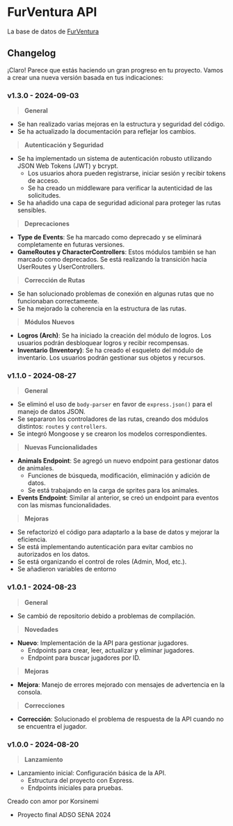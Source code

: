 # FurVentura API

La base de datos de [FurVentura](https://github.com/Korsinemi/FurVenturaSite)

## Changelog

¡Claro! Parece que estás haciendo un gran progreso en tu proyecto. Vamos a crear una nueva versión basada en tus indicaciones:

### v1.3.0 - 2024-09-03

> **General**
- Se han realizado varias mejoras en la estructura y seguridad del código.
- Se ha actualizado la documentación para reflejar los cambios.

> **Autenticación y Seguridad**
- Se ha implementado un sistema de autenticación robusto utilizando JSON Web Tokens (JWT) y bcrypt.
  - Los usuarios ahora pueden registrarse, iniciar sesión y recibir tokens de acceso.
  - Se ha creado un middleware para verificar la autenticidad de las solicitudes.
- Se ha añadido una capa de seguridad adicional para proteger las rutas sensibles.

> **Deprecaciones**
- **Type de Events**: Se ha marcado como deprecado y se eliminará completamente en futuras versiones.
- **GameRoutes y CharacterControllers**: Estos módulos también se han marcado como deprecados. Se está realizando la transición hacia UserRoutes y UserControllers.

> **Corrección de Rutas**
- Se han solucionado problemas de conexión en algunas rutas que no funcionaban correctamente.
- Se ha mejorado la coherencia en la estructura de las rutas.

> **Módulos Nuevos**
- **Logros (Arch)**: Se ha iniciado la creación del módulo de logros. Los usuarios podrán desbloquear logros y recibir recompensas.
- **Inventario (Inventory)**: Se ha creado el esqueleto del módulo de inventario. Los usuarios podrán gestionar sus objetos y recursos.


### v1.1.0 - 2024-08-27

> **General**
- Se eliminó el uso de `body-parser` en favor de `express.json()` para el manejo de datos JSON.
- Se separaron los controladores de las rutas, creando dos módulos distintos: `routes` y `controllers`.
- Se integró Mongoose y se crearon los modelos correspondientes.

> **Nuevas Funcionalidades**
- **Animals Endpoint**: Se agregó un nuevo endpoint para gestionar datos de animales.
  - Funciones de búsqueda, modificación, eliminación y adición de datos.
  - Se está trabajando en la carga de sprites para los animales.
- **Events Endpoint**: Similar al anterior, se creó un endpoint para eventos con las mismas funcionalidades.

> **Mejoras**
- Se refactorizó el código para adaptarlo a la base de datos y mejorar la eficiencia.
- Se está implementando autenticación para evitar cambios no autorizados en los datos.
- Se está organizando el control de roles (Admin, Mod, etc.).
- Se añadieron variables de entorno

### v1.0.1 - 2024-08-23

> **General**
- Se cambió de repositorio debido a problemas de compilación.

> **Novedades**
- **Nuevo**: Implementación de la API para gestionar jugadores.
  - Endpoints para crear, leer, actualizar y eliminar jugadores.
  - Endpoint para buscar jugadores por ID.

> **Mejoras**
- **Mejora**: Manejo de errores mejorado con mensajes de advertencia en la consola.

> **Correcciones**
- **Corrección**: Solucionado el problema de respuesta de la API cuando no se encuentra el jugador.

### v1.0.0 - 2024-08-20

> **Lanzamiento**
- Lanzamiento inicial: Configuración básica de la API.
  - Estructura del proyecto con Express.
  - Endpoints iniciales para pruebas.

Creado con amor por Korsinemi
- Proyecto final ADSO SENA 2024
